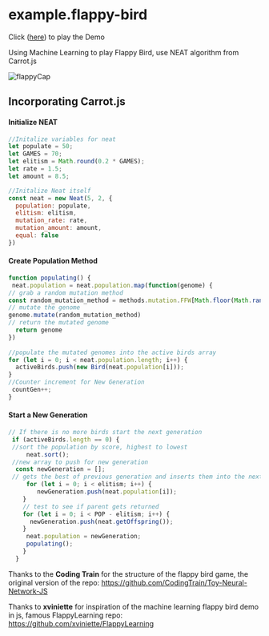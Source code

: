 # example.flappy-bird 

Click ([here]( https://akashsamlal.github.io/FlappyBird-NeuroEvolution/)) to play the Demo

Using Machine Learning to play Flappy Bird, use NEAT algorithm from Carrot.js 

![flappyCap](https://user-images.githubusercontent.com/43329669/62561471-4a4c0780-b84d-11e9-946b-e81408d78fae.PNG)

## Incorporating Carrot.js 
#### Initialize NEAT
```javascript 
//Initalize variables for neat 
let populate = 50;
let GAMES = 70;
let elitism = Math.round(0.2 * GAMES);
let rate = 1.5;
let amount = 8.5; 

//Initalize Neat itself 
const neat = new Neat(5, 2, {
  population: populate,
  elitism: elitism,
  mutation_rate: rate,
  mutation_amount: amount,
  equal: false
})
```
#### Create Population Method
```javascript
function populating() {
 neat.population = neat.population.map(function(genome) { 
// grab a random mutation method
const random_mutation_method = methods.mutation.FFW[Math.floor(Math.random() * methods.mutation.FFW.length)]
// mutate the genome
genome.mutate(random_mutation_method)
// return the mutated genome
  return genome
})
  
//populate the mutated genomes into the active birds array 
for (let i = 0; i < neat.population.length; i++) {
  activeBirds.push(new Bird(neat.population[i]));
}
//Counter increment for New Generation
 countGen++;
}
```
#### Start a New Generation
```javascript
// If there is no more birds start the next generation
 if (activeBirds.length == 0) {
 //sort the population by score, highest to lowest
     neat.sort(); 
 //new array to push for new generation
  const newGeneration = [];
 // gets the best of previous generation and inserts them into the next population
     for (let i = 0; i < elitism; i++) {
        newGeneration.push(neat.population[i]);
    }
    // test to see if parent gets returned
    for (let i = 0; i < POP - elitism; i++) {
      newGeneration.push(neat.getOffspring());
    }
     neat.population = newGeneration;
     populating(); 
    }
  }
```

Thanks to the **Coding Train** for the structure of the flappy bird game, the original version of the repo: https://github.com/CodingTrain/Toy-Neural-Network-JS 

Thanks to **xviniette** for inspiration of the machine learning flappy bird demo in js, famous FlappyLearning repo: https://github.com/xviniette/FlappyLearning 


